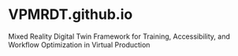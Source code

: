 # VPMRDT.github.io
Mixed Reality Digital Twin Framework for Training, Accessibility, and Workflow Optimization in Virtual Production
